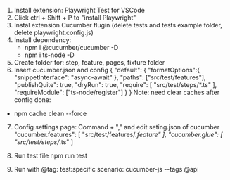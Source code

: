 1. Install extension: Playwright Test for VSCode
2. Click ctrl + Shift + P to "install Playwright"
3. Instal extension Cucumber flugin (delete tests and tests example folder, delete playwright.config.js)
4. Install dependency:
    - npm i @cucumber/cucumber -D
    - npm i ts-node -D
5. Create folder for: step, feature, pages, fixture folder
6. Insert cucumber.json and config
{
    "default": {
        "formatOptions":{
            "snippetInterface": "async-await"
        },
        "paths": ["src/test/features"],
        "publishQuite": true,
        "dryRun": true,
        "require": [
            "src/test/steps/*.ts"
        ],
        "requireModule": ["ts-node/register"]
    }
}
Note: need clear caches after config done:
 - npm cache clean --force
7. Config settings page: Command + "," and edit seting.json of cucumber
    "cucumber.features": [
        "src/test/features/*.feature"
    ],
    "cucumber.glue": [
       "src/test/steps/*.ts"
    ]

8. Run test file
npm run test
9. Run with @tag:
test:specific scenario: cucumber-js --tags @api